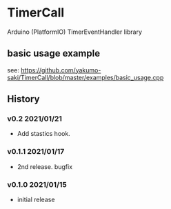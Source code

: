 # TimerCall
Arduino (PlatformIO) TimerEventHandler library

## basic usage example

see: https://github.com/yakumo-saki/TimerCall/blob/master/examples/basic_usage.cpp

## History

### v0.2 2021/01/21

* Add stastics hook.
### v0.1.1 2021/01/17

* 2nd release. bugfix
### v0.1.0 2021/01/15

* initial release